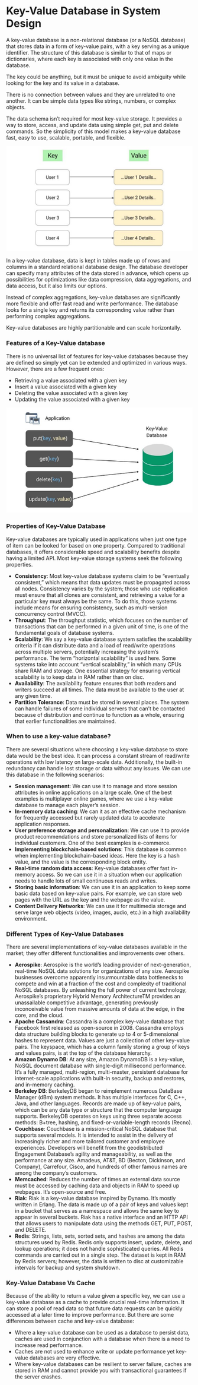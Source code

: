 # Key-Value Database in System Design

A key-value database is a non-relational database (or a NoSQL database) that stores data in a form of key-value pairs, with a key serving as a unique identifier. The structure of this database is similar to that of maps or dictionaries, where each key is associated with only one value in the database.

The key could be anything, but it must be unique to avoid ambiguity while looking for the key and its value in a database.

There is no connection between values and they are unrelated to one another. It can be simple data types like strings, numbers, or complex objects.

The data schema isn’t required for most key-value storage. It provides a way to store, access, and update data using simple get, put and delete commands. So the simplicity of this model makes a key-value database fast, easy to use, scalable, portable, and flexible.

![](../assets/key-value-concepts.jpeg)

In a key-value database, data is kept in tables made up of rows and columns in a standard relational database design. The database developer can specify many attributes of the data stored in advance, which opens up possibilities for optimizations like data compression, data aggregations, and data access, but it also limits our options.

Instead of complex aggregations, key-value databases are significantly more flexible and offer fast read and write performance. The database looks for a single key and returns its corresponding value rather than performing complex aggregations.

Key-value databases are highly partitionable and can scale horizontally.

### Features of a Key-Value database

There is no universal list of features for key-value databases because they are defined so simply yet can be extended and optimized in various ways. However, there are a few frequent ones:
- Retrieving a value associated with a given key
- Insert a value associated with a given key
- Deleting the value associated with a given key
- Updating the value associated with a given key

![](../assets/features.jpeg)

### Properties of Key-Value Database

Key-value databases are typically used in applications when just one type of item can be looked for based on one property. Compared to traditional databases, it offers considerable speed and scalability benefits despite having a limited API. Most key-value storage systems seek the following properties.
- **Consistency**: Most key-value database systems claim to be “eventually consistent,” which means that data updates must be propagated across all nodes. Consistency varies by the system; those who use replication must ensure that all clones are consistent, and retrieving a value for a particular key must always be the same. To do this, those systems include means for ensuring consistency, such as multi-version concurrency control (MVCC).
- **Throughput**: The throughput statistic, which focuses on the number of transactions that can be performed in a given unit of time, is one of the fundamental goals of database systems.
- **Scalability**: We say a key-value database system satisfies the scalability criteria if it can distribute data and a load of read/write operations across multiple servers, potentially increasing the system’s performance. The term “horizontal scalability” is used here. Some systems take into account “vertical scalability,” in which many CPUs share RAM and storage. One essential strategy for ensuring vertical scalability is to keep data in RAM rather than on disc.
- **Availability**: The availability feature ensures that both readers and writers succeed at all times. The data must be available to the user at any given time.
- **Partition Tolerance**: Data must be stored in several places. The system can handle failures of some individual servers that can’t be contacted because of distribution and continue to function as a whole, ensuring that earlier functionalities are maintained.

### When to use a key-value database?

There are several situations where choosing a key-value database to store data would be the best idea. It can process a constant stream of read/write operations with low latency on large-scale data. Additionally, the built-in redundancy can handle lost storage or data without any issues. We can use this database in the following scenarios:
- **Session management**: We can use it to manage and store session attributes in online applications on a large scale. One of the best examples is multiplayer online games, where we use a key-value database to manage each player’s session.
- **In-memory data caching**: We can it as an effective cache mechanism for frequently accessed but rarely updated data to accelerate application responses.
- **User preference storage and personalization**: We can use it to provide product recommendations and store personalized lists of items for individual customers. One of the best examples is e-commerce.
- **Implementing blockchain-based solutions**: This database is common when implementing blockchain-based ideas. Here the key is a hash value, and the value is the corresponding block entity.
- **Real-time random data access**: Key-value databases offer fast in-memory access. So we can use it in a situation when our application needs to handle lots of small continuous reads and writes.
- **Storing basic information**: We can use it in an application to keep some basic data based on key-value pairs. For example, we can store web pages with the URL as the key and the webpage as the value.
- **Content Delivery Networks**: We can use it for multimedia storage and serve large web objects (video, images, audio, etc.) in a high availability environment.

### Different Types of Key-Value Databases

There are several implementations of key-value databases available in the market; they offer different functionalities and improvements over others.
- **Aerospike**: Aerospike is the world’s leading provider of next-generation, real-time NoSQL data solutions for organizations of any size. Aerospike businesses overcome apparently insurmountable data bottlenecks to compete and win at a fraction of the cost and complexity of traditional NoSQL databases. By unleashing the full power of current technology, Aerospike’s proprietary Hybrid Memory ArchitectureTM provides an unassailable competitive advantage, generating previously inconceivable value from massive amounts of data at the edge, in the core, and the cloud.
- **Apache Cassandra**: Cassandra is a complex key-value database that Facebook first released as open-source in 2008. Cassandra employs data structure building blocks to generate up to 4 or 5-dimensional hashes to represent data. Values are just a collection of other key-value pairs. The keyspace, which has a column family storing a group of keys and values pairs, is at the top of the database hierarchy.
- **Amazon Dynamo DB**: At any size, Amazon DynamoDB is a key-value, NoSQL document database with single-digit millisecond performance. It’s a fully managed, multi-region, multi-master, persistent database for internet-scale applications with built-in security, backup and restores, and in-memory caching.
- **Berkeley DB**: BerkeleyDB began to reimplement numerous DataBase Manager (dBm) system methods. It has multiple interfaces for C, C++, Java, and other languages. Records are made up of key-value pairs, which can be any data type or structure that the computer language supports. BerkeleyDB operates on keys using three separate access methods: B+tree, hashing, and fixed-or-variable-length records (Recno).
- **Couchbase**: Couchbase is a mission-critical NoSQL database that supports several models. It is intended to assist in the delivery of increasingly richer and more tailored customer and employee experiences. Developers will benefit from the geodistributed Engagement Database’s agility and manageability, as well as the performance at any size. Amadeus, AT&T, BD (Becton, Dickinson, and Company), Carrefour, Cisco, and hundreds of other famous names are among the company’s customers.
- **Memcached**: Reduces the number of times an external data source must be accessed by caching data and objects in RAM to speed up webpages. It’s open-source and free.
- **Riak**: Riak is a key-value database inspired by Dynamo. It’s mostly written in Erlang. The data is made up of a pair of keys and values kept in a bucket that serves as a namespace and allows the same key to appear in several buckets. Riak has a native interface and an HTTP API that allows users to manipulate data using the methods GET, PUT, POST, and DELETE.
- **Redis**: Strings, lists, sets, sorted sets, and hashes are among the data structures used by Redis. Redis only supports insert, update, delete, and lookup operations; it does not handle sophisticated queries. All Redis commands are carried out in a single step. The dataset is kept in RAM by Redis servers; however, the data is written to disc at customizable intervals for backup and system shutdown.

### Key-Value Database Vs Cache

Because of the ability to return a value given a specific key, we can use a key-value database as a cache to provide crucial real-time information. It can store a pool of read data so that future data requests can be quickly accessed at a later time to improve performance. But there are some differences between cache and key-value database:
- Where a key-value database can be used as a database to persist data, caches are used in conjunction with a database when there is a need to increase read performance.
- Caches are not used to enhance write or update performance yet key-value databases are very effective.
- Where key-value databases can be resilient to server failure, caches are stored in RAM and cannot provide you with transactional guarantees if the server crashes.
